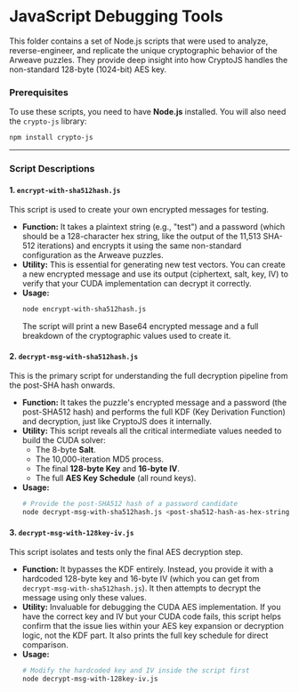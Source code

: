 # JavaScript Debugging Tools

This folder contains a set of Node.js scripts that were used to analyze, reverse-engineer, and replicate the unique cryptographic behavior of the Arweave puzzles. They provide deep insight into how CryptoJS handles the non-standard 128-byte (1024-bit) AES key.

### Prerequisites

To use these scripts, you need to have **Node.js** installed. You will also need the `crypto-js` library:
```bash
npm install crypto-js
```

---

### Script Descriptions

#### 1. `encrypt-with-sha512hash.js`
This script is used to create your own encrypted messages for testing.

*   **Function:** It takes a plaintext string (e.g., "test") and a password (which should be a 128-character hex string, like the output of the 11,513 SHA-512 iterations) and encrypts it using the same non-standard configuration as the Arweave puzzles.
*   **Utility:** This is essential for generating new test vectors. You can create a new encrypted message and use its output (ciphertext, salt, key, IV) to verify that your CUDA implementation can decrypt it correctly.
*   **Usage:**
    ```bash
    node encrypt-with-sha512hash.js
    ```
    The script will print a new Base64 encrypted message and a full breakdown of the cryptographic values used to create it.

#### 2. `decrypt-msg-with-sha512hash.js`
This is the primary script for understanding the full decryption pipeline from the post-SHA hash onwards.

*   **Function:** It takes the puzzle's encrypted message and a password (the post-SHA512 hash) and performs the full KDF (Key Derivation Function) and decryption, just like CryptoJS does it internally.
*   **Utility:** This script reveals all the critical intermediate values needed to build the CUDA solver:
    *   The 8-byte **Salt**.
    *   The 10,000-iteration MD5 process.
    *   The final **128-byte Key** and **16-byte IV**.
    *   The full **AES Key Schedule** (all round keys).
*   **Usage:**
    ```bash
    # Provide the post-SHA512 hash of a password candidate
    node decrypt-msg-with-sha512hash.js <post-sha512-hash-as-hex-string>
    ```

#### 3. `decrypt-msg-with-128key-iv.js`
This script isolates and tests only the final AES decryption step.

*   **Function:** It bypasses the KDF entirely. Instead, you provide it with a hardcoded 128-byte key and 16-byte IV (which you can get from `decrypt-msg-with-sha512hash.js`). It then attempts to decrypt the message using only these values.
*   **Utility:** Invaluable for debugging the CUDA AES implementation. If you have the correct key and IV but your CUDA code fails, this script helps confirm that the issue lies within your AES key expansion or decryption logic, not the KDF part. It also prints the full key schedule for direct comparison.
*   **Usage:**
    ```bash
    # Modify the hardcoded key and IV inside the script first
    node decrypt-msg-with-128key-iv.js
    ```